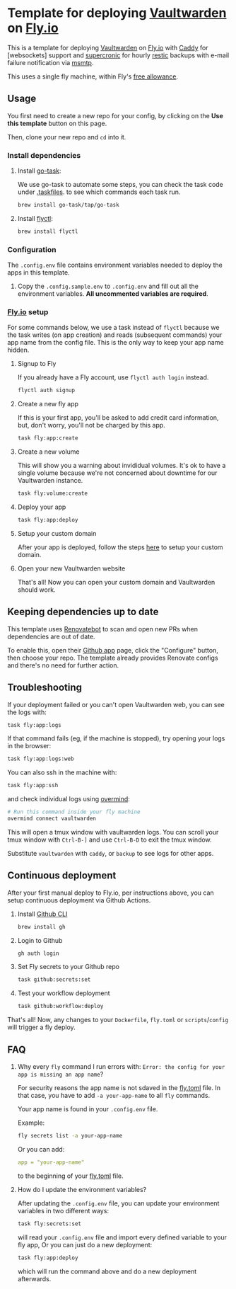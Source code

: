 # Template for deploying [Vaultwarden] on [Fly.io]

This is a template for deploying [Vaultwarden] on [Fly.io] with
[Caddy](https://caddyserver.com) for [websockets] support and
[supercronic](https://github.com/aptible/supercronic) for hourly
[restic](https://restic.net) backups with e-mail failure notification
via [msmtp](https://marlam.de/msmtp/).

This uses a single fly machine, within Fly's [free allowance](https://fly.io/docs/about/pricing/#free-allowances).

## Usage

You first need to create a new repo for your config, by clicking
on the **Use this template** button on this page.

Then, clone your new repo and `cd` into it.

### Install dependencies

1. Install [go-task](https://github.com/go-task/task):

   We use go-task to automate some steps, you can check the task
   code under [.taskfiles](.taskfiles). to see which commands each
   task run.

   ```sh
   brew install go-task/tap/go-task
   ```

1. Install [flyctl](https://fly.io/docs/hands-on/install-flyctl/):

   ```sh
   brew install flyctl
   ```

### Configuration

The `.config.env` file contains environment variables needed to deploy
the apps in this template.

1. Copy the `.config.sample.env` to `.config.env` and fill out all
   the environment variables. **All uncommented variables are required**.

### [Fly.io] setup

For some commands below, we use a task instead of `flyctl` because we
the task writes (on app creation) and reads (subsequent commands) your
app name from the config file. This is the only way to keep your app
name hidden.

1. Signup to Fly

   If you already have a Fly account, use `flyctl auth login` instead.

   ```sh
   flyctl auth signup
   ```

1. Create a new fly app

   If this is your first app, you'll be asked to add credit card
   information, but, don't worry, you'll not be charged by this app.

   ```sh
   task fly:app:create
   ```

1. Create a new volume

   This will show you a warning about invididual volumes.
   It's ok to have a single volume because we're not
   concerned about downtime for our Vaultwarden instance.

   ```sh
   task fly:volume:create
   ```

1. Deploy your app

   ```sh
   task fly:app:deploy
   ```

1. Setup your custom domain

   After your app is deployed, follow the steps [here](https://fly.io/docs/app-guides/custom-domains-with-fly/) to setup your custom domain.

1. Open your new Vaultwarden website

   That's all! Now you can open your custom domain and Vaultwarden should
   work.

## Keeping dependencies up to date

This template uses [Renovatebot](https://www.mend.io/free-developer-tools/renovate/) to scan and open new PRs when dependencies are out of date.

To enable this, open their [Github app](https://github.com/apps/renovate) page, click the "Configure" button, then choose your repo. The template already provides Renovate configs and there's no need for further action.

## Troubleshooting

If your deployment failed or you can't open Vaultwarden web, you can see
the logs with:

```sh
task fly:app:logs
```

If that command fails (eg, if the machine is stopped), try opening your
logs in the browser:

```sh
task fly:app:logs:web
```

You can also ssh in the machine with:

```sh
task fly:app:ssh
```

and check individual logs using [overmind](https://github.com/DarthSim/overmind):

```sh
# Run this command inside your fly machine
overmind connect vaultwarden
```

This will open a tmux window with vaultwarden logs.
You can scroll your tmux window with `Ctrl-B-]` and use
`Ctrl-B-D` to exit the tmux window.

Substitute `vaultwarden` with `caddy`, or `backup` to see logs for
other apps.

## Continuous deployment

After your first manual deploy to Fly.io, per instructions above, you can setup continuous deployment via Github Actions.

1. Install [Github CLI](https://cli.github.com)

   ```sh
   brew install gh
   ```

1. Login to Github

   ```sh
   gh auth login
   ```

1. Set Fly secrets to your Github repo

   ```sh
   task github:secrets:set
   ```

1. Test your workflow deployment

   ```sh
   task github:workflow:deploy
   ```

That's all! Now, any changes to your `Dockerfile`, `fly.toml` or
`scripts`/`config` will trigger a fly deploy.

## FAQ

1. Why every `fly` command I run errors with: `Error: the config for your app is missing an app name`?

   For security reasons the app name is not sdaved in the [fly.toml] file.
   In that case, you have to add `-a your-app-name` to all `fly` commands.

   Your app name is found in your `.config.env` file.

   Example:

   ```sh
   fly secrets list -a your-app-name
   ```

   Or you can add:

   ```yaml
   app = "your-app-name"
   ```

   to the beginning of your [fly.toml] file.

2. How do I update the environment variables?

   After updating the `.config.env` file, you can update your environment variables in two different ways:

   ```sh
   task fly:secrets:set
   ```

   will read your `.config.env` file and import every defined variable to your fly app, Or you can just do a new deployment:

   ```sh
   task fly:app:deploy
   ```

   which will run the command above and do a new deployment afterwards.

[Vaultwarden]: https://github.com/dani-garcia/vaultwarden
[Fly.io]: https://fly.io
[fly.toml]: fly.toml
